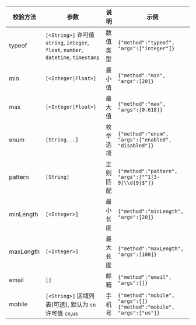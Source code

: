 
| 校验方法  | 参数                                                                                | 说明     | 示例                                                                  |
| --------- | ----------------------------------------------------------------------------------- | -------- | --------------------------------------------------------------------- |
| typeof    | `[<String>]` 许可值 `string`, `integer`, `float`, `number`, `datetime`, `timestamp` | 数值类型 | `{"method":"typeof", "args":["integer"]}`                             |
| min       | `[<Integer\|Float>]`                                                                | 最小值   | `{"method":"min", "args":[20]}`                                       |
| max       | `[<Integer\|Float>]`                                                                | 最大值   | `{"method":"max", "args":[0.618]}`                                    |
| enum      | `[String...]`                                                                       | 枚举选项 | `{"method":"enum", "args":["enabled", "disabled"]}`                   |
| pattern   | `[String]`                                                                          | 正则匹配 | `{"method":"pattern", "args":["^1[3-9]\\d{9}$"]}`                     |
| minLength | `[<Integer>]`                                                                       | 最小长度 | `{"method":"minLength", "args":[20]}`                                 |
| maxLength | `[<Integer>]`                                                                       | 最大长度 | `{"method":"maxLength", "args":[100]}`                                |
| email     | `[]`                                                                                | 邮箱     | `{"method":"email", "args":[]}`                                       |
| mobile    | `[<String>]` 区域列表(可选), 默认为 `cn` 许可值 `cn`,`us`                           | 手机号   | `{"method":"mobile", "args":[]}` `{"method":"mobile", "args":["us"]}` |

